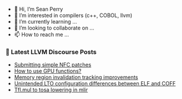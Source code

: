 - 👋 Hi, I’m Sean Perry
- 👀 I’m interested in compilers (c++, COBOL, llvm)
- 🌱 I’m currently learning ...
- 💞️ I’m looking to collaborate on ...
- 📫 How to reach me ...

<!---
s66perry/s66perry is a ✨ special ✨ repository because its `README.md` (this file) appears on your GitHub profile.
You can click the Preview link to take a look at your changes.
--->
### 📕 Latest LLVM Discourse Posts

<!-- DISCOURSE-LLVM:START -->
- [Submitting simple NFC patches](https://discourse.llvm.org/t/submitting-simple-nfc-patches/62640#post_3)
- [How to use GPU functions?](https://discourse.llvm.org/t/how-to-use-gpu-functions/62529#post_3)
- [Memory region invalidation tracking improvements](https://discourse.llvm.org/t/memory-region-invalidation-tracking-improvements/62432#post_7)
- [Unintended LTO configuration differences between ELF and COFF](https://discourse.llvm.org/t/unintended-lto-configuration-differences-between-elf-and-coff/62636#post_2)
- [Tfl.mul to tosa lowering in mlir](https://discourse.llvm.org/t/tfl-mul-to-tosa-lowering-in-mlir/62592#post_3)
<!-- DISCOURSE-LLVM:END -->
